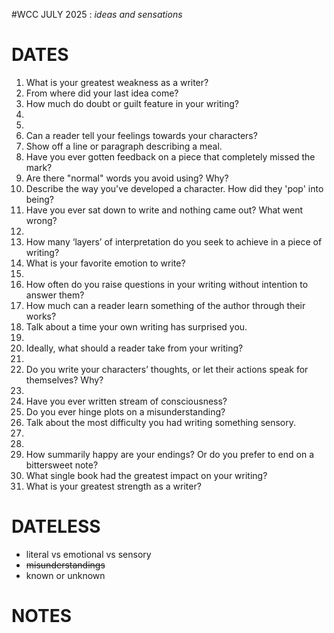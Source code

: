 #WCC JULY 2025 : *ideas and sensations*

# DATES
1. What is your greatest weakness as a writer?
2. From where did your last idea come?
3. How much do doubt or guilt feature in your writing? 
4. 
5.
6. Can a reader tell your feelings towards your characters?
7. Show off a line or paragraph describing a meal.
8. Have you ever gotten feedback on a piece that completely missed the mark?
9. Are there "normal" words you avoid using? Why?
10. Describe the way you've developed a character. How did they 'pop' into being?
11. Have you ever sat down to write and nothing came out? What went wrong?
12. 
13. How many ‘layers’ of interpretation do you seek to achieve in a piece of writing?
14. What is your favorite emotion to write?
15. 
16. How often do you raise questions in your writing without intention to answer them?
17. How much can a reader learn something of the author through their works?
18. Talk about a time your own writing has surprised you.
19. 
20. Ideally, what should a reader take from your writing?
21. 
22. Do you write your characters’ thoughts, or let their actions speak for themselves? Why?
23. 
24. Have you ever written stream of consciousness? 
25. Do you ever hinge plots on a misunderstanding? 
26. Talk about the most difficulty you had writing something sensory.
27. 
28. 
29. How summarily happy are your endings? Or do you prefer to end on a bittersweet note?
30. What single book had the greatest impact on your writing?
31. What is your greatest strength as a writer?

# DATELESS
- literal vs emotional vs sensory
- ~~misunderstandings~~
- known or unknown

# NOTES
